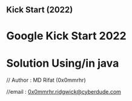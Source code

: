 ## Kick Start (2022)
# Google Kick Start 2022
# Solution Using/in java
// Author : MD Rifat (0x0mmrhr)

//email : 0x0mmrhr.ridgwick@cyberdude.com

